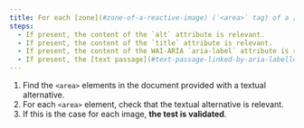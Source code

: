 ```yaml
---
title: For each [zone](#zone-of-a-reactive-image) (`<area>` tag) of a [reactive image](#reactive-image) [carrying information](#image-information-bearer), with a [text alternative](#textual-image-alternative), is this alternative relevant (except in particular cases)?
steps:
  - If present, the content of the `alt` attribute is relevant.
  - If present, the content of the `title` attribute is relevant.
  - If present, the content of the WAI-ARIA `aria-label` attribute is relevant.
  - If present, the [text passage](#text-passage-linked-by-aria-labelledby-or-aria-describedby) associated via the WAI-ARIA attribute `aria-labelledby` is relevant .
---
```


1. Find the `<area>` elements in the document provided with a textual alternative.
2. For each `<area>` element, check that the textual alternative is relevant.
3. If this is the case for each image, **the test is validated**.
